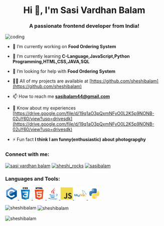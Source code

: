 <h1 align="center">Hi 👋, I'm Sasi Vardhan Balam</h1>
<h3 align="center">A passionate frontend developer from India!</h3>

<p align="left"> <img src="" alt="coding" /> </p>

- 🔭 I’m currently working on **Food Ordering System**

- 🌱 I’m currently learning **C-Language,JavaScript,Python Programming,HTML,CSS,JAVA,SQL**

- 🤝 I’m looking for help with **Food Ordering System**

- 👨‍💻 All of my projects are available at [https://github.com/sheshibalam](https://github.com/sheshibalam)

- 📫 How to reach me **sasibalam44@gmail.com**

- 📄 Know about my experiences [https://drive.google.com/file/d/19q1aO3pQxmNFyO0L2K5p9NONB-02uY60/view?usp=drivesdk](https://drive.google.com/file/d/19q1aO3pQxmNFyO0L2K5p9NONB-02uY60/view?usp=drivesdk)

- ⚡ Fun fact **I think I am funny(enthusiastic) about photograpghy**

<h3 align="left">Connect with me:</h3>
<p align="left">
<a href="https://linkedin.com/in/sasi vardhan balam" target="blank"><img align="center" src="https://raw.githubusercontent.com/rahuldkjain/github-profile-readme-generator/master/src/images/icons/Social/linked-in-alt.svg" alt="sasi vardhan balam" height="30" width="40" /></a>
<a href="https://instagram.com/sheshi_rocks" target="blank"><img align="center" src="https://raw.githubusercontent.com/rahuldkjain/github-profile-readme-generator/master/src/images/icons/Social/instagram.svg" alt="sheshi_rocks" height="30" width="40" /></a>
<a href="https://www.codechef.com/users/sasibalam" target="blank"><img align="center" src="https://cdn.jsdelivr.net/npm/simple-icons@3.1.0/icons/codechef.svg" alt="sasibalam" height="30" width="40" /></a>
</p>

<h3 align="left">Languages and Tools:</h3>
<p align="left"> <a href="https://www.cprogramming.com/" target="_blank" rel="noreferrer"> <img src="https://raw.githubusercontent.com/devicons/devicon/master/icons/c/c-original.svg" alt="c" width="40" height="40"/> </a> <a href="https://www.w3schools.com/css/" target="_blank" rel="noreferrer"> <img src="https://raw.githubusercontent.com/devicons/devicon/master/icons/css3/css3-original-wordmark.svg" alt="css3" width="40" height="40"/> </a> <a href="https://www.w3.org/html/" target="_blank" rel="noreferrer"> <img src="https://raw.githubusercontent.com/devicons/devicon/master/icons/html5/html5-original-wordmark.svg" alt="html5" width="40" height="40"/> </a> <a href="https://www.java.com" target="_blank" rel="noreferrer"> <img src="https://raw.githubusercontent.com/devicons/devicon/master/icons/java/java-original.svg" alt="java" width="40" height="40"/> </a> <a href="https://developer.mozilla.org/en-US/docs/Web/JavaScript" target="_blank" rel="noreferrer"> <img src="https://raw.githubusercontent.com/devicons/devicon/master/icons/javascript/javascript-original.svg" alt="javascript" width="40" height="40"/> </a> <a href="https://www.mysql.com/" target="_blank" rel="noreferrer"> <img src="https://raw.githubusercontent.com/devicons/devicon/master/icons/mysql/mysql-original-wordmark.svg" alt="mysql" width="40" height="40"/> </a> <a href="https://www.python.org" target="_blank" rel="noreferrer"> <img src="https://raw.githubusercontent.com/devicons/devicon/master/icons/python/python-original.svg" alt="python" width="40" height="40"/> </a> </p>

<p><img align="left" src="https://github-readme-stats.vercel.app/api/top-langs?username=sheshibalam&show_icons=true&locale=en&layout=compact" alt="sheshibalam" /></p>

<p>&nbsp;<img align="center" src="https://github-readme-stats.vercel.app/api?username=sheshibalam&show_icons=true&locale=en" alt="sheshibalam" /></p>

<p><img align="center" src="https://github-readme-streak-stats.herokuapp.com/?user=sheshibalam&" alt="sheshibalam" /></p>
